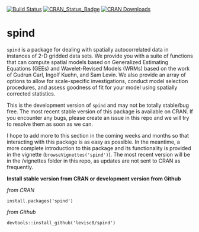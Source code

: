 [![Build Status](https://travis-ci.org/levisc8/spind.svg?branch=master)](https://travis-ci.org/levisc8/spind)
[![CRAN_Status_Badge](http://www.r-pkg.org/badges/version/spind)](http://cran.r-project.org/package=spind)
[![CRAN Downloads](https://cranlogs.r-pkg.org/badges/spind)](https://cran.r-project.org/package=spind)

# spind 

`spind` is a package for dealing with spatially autocorrelated data in instances of 2-D gridded data sets. We provide you with a suite of functions that can compute spatial models based on Generalized Estimating Equations (GEEs) and Wavelet-Revised Models (WRMs) based on the work of Gudrun Carl, Ingolf Kuehn, and Sam Levin. We also provide an array of options to allow for scale-specific investigations, conduct model selection procedures, and assess goodness of fit for your model using spatially corrected statistics.  

This is the development version of `spind` and may not be totally stable/bug free. The most recent stable version of this package is available on CRAN. If you encounter any bugs, please create an issue in this repo and we will try to resolve them as soon as we can. 

I hope to add more to this section in the coming weeks and months so that interacting with this package is as easy as possible. In the meantime, a more complete introduction to this package and its functionality is provided in the vignette (`browseVignettes('spind')`). The most recent version will be in the /vignettes folder in this repo, as updates are not sent to CRAN as frequently. 

**Install stable version from CRAN or development version from Github**

*from CRAN*

`install.packages('spind')`

*from Github*

`devtools::install_github('levisc8/spind')`
